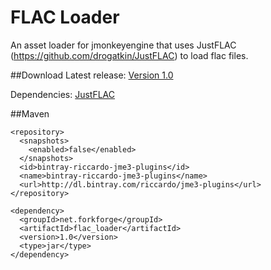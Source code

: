 # FLAC Loader
An asset loader for jmonkeyengine that uses JustFLAC (https://github.com/drogatkin/JustFLAC) to load flac files.

##Download 
Latest release: [Version 1.0](https://bintray.com/artifact/download/riccardo/jme3-plugins/net/forkforge/flac_loader/1.0/flac_loader-1.0.jar)

Dependencies: [JustFLAC](https://bintray.com/riccardo/thirdparty/JustFlac/view#files)

##Maven
```
<repository>
  <snapshots>
    <enabled>false</enabled>
  </snapshots>
  <id>bintray-riccardo-jme3-plugins</id>
  <name>bintray-riccardo-jme3-plugins</name>
  <url>http://dl.bintray.com/riccardo/jme3-plugins</url>
</repository>
```

```
<dependency>
  <groupId>net.forkforge</groupId>
  <artifactId>flac_loader</artifactId>
  <version>1.0</version>
  <type>jar</type>
</dependency>
```
